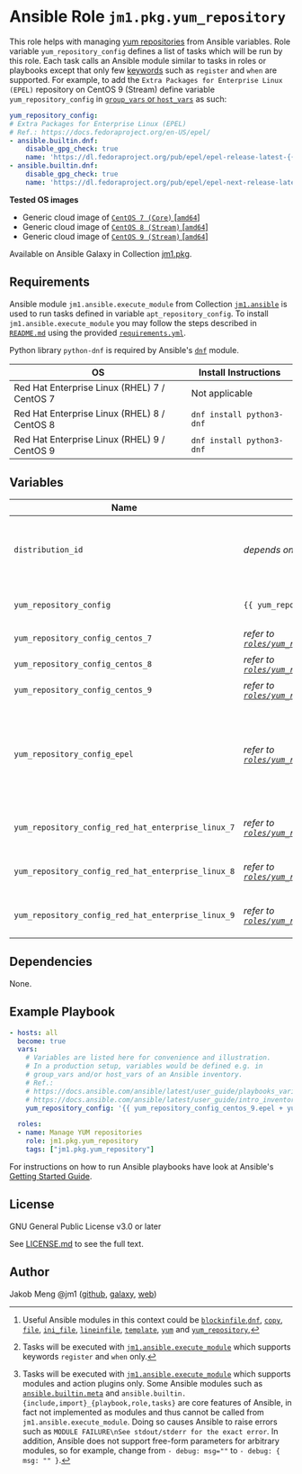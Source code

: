 # Ansible Role `jm1.pkg.yum_repository`

This role helps with managing [yum repositories][yum-repository-howto] from Ansible variables. Role variable
`yum_repository_config` defines a list of tasks which will be run by this role. Each task calls an Ansible module
similar to tasks in roles or playbooks except that only few [keywords][playbooks-keywords] such as `register` and `when`
are supported. For example, to add the `Extra Packages for Enterprise Linux (EPEL)` repository on CentOS 9 (Stream)
define variable `yum_repository_config` in [`group_vars` or `host_vars`][ansible-inventory] as such:

```yml
yum_repository_config:
# Extra Packages for Enterprise Linux (EPEL)
# Ref.: https://docs.fedoraproject.org/en-US/epel/
- ansible.builtin.dnf:
    disable_gpg_check: true
    name: 'https://dl.fedoraproject.org/pub/epel/epel-release-latest-{{ distribution_id | last }}.noarch.rpm'
- ansible.builtin.dnf:
    disable_gpg_check: true
    name: 'https://dl.fedoraproject.org/pub/epel/epel-next-release-latest-{{ distribution_id | last }}.noarch.rpm'
```

[ansible-inventory]: https://docs.ansible.com/ansible/latest/user_guide/intro_inventory.html
[playbooks-keywords]: https://docs.ansible.com/ansible/latest/reference_appendices/playbooks_keywords.html
[yum-repository-howto]: https://www.redhat.com/sysadmin/add-yum-repository

**Tested OS images**
- Generic cloud image of [`CentOS 7 (Core)` \[`amd64`\]](https://cloud.centos.org/centos/7/images/)
- Generic cloud image of [`CentOS 8 (Stream)` \[`amd64`\]](https://cloud.centos.org/centos/8-stream/x86_64/images/)
- Generic cloud image of [`CentOS 9 (Stream)` \[`amd64`\]](https://cloud.centos.org/centos/9-stream/x86_64/images/)

Available on Ansible Galaxy in Collection [jm1.pkg](https://galaxy.ansible.com/jm1/pkg).

## Requirements

Ansible module `jm1.ansible.execute_module` from Collection [`jm1.ansible`][galaxy-jm1-ansible] is used to run tasks
defined in variable `apt_repository_config`. To install `jm1.ansible.execute_module` you may follow the steps described
in [`README.md`][jm1-pkg-readme] using the provided [`requirements.yml`][jm1-pkg-requirements].

[galaxy-jm1-ansible]: https://galaxy.ansible.com/jm1/ansible
[jm1-pkg-readme]: https://github.com/JM1/ansible-collection-jm1-pkg/blob/master/README.md
[jm1-pkg-requirements]: https://github.com/JM1/ansible-collection-jm1-pkg/blob/master/requirements.yml

Python library `python-dnf` is required by Ansible's [`dnf`][ansible-builtin-dnf] module.

| OS                                           | Install Instructions      |
| -------------------------------------------- | ------------------------- |
| Red Hat Enterprise Linux (RHEL) 7 / CentOS 7 | Not applicable            |
| Red Hat Enterprise Linux (RHEL) 8 / CentOS 8 | `dnf install python3-dnf` |
| Red Hat Enterprise Linux (RHEL) 9 / CentOS 9 | `dnf install python3-dnf` |

## Variables

| Name                                               | Default value                      | Required | Description |
| -------------------------------------------------- | ---------------------------------- | -------- | ----------- |
| `distribution_id`                                  | *depends on operating system*      | false    | List which uniquely identifies a distribution release, e.g. `[ 'Debian', '10' ]` for `Debian 10 (Buster)` |
| `yum_repository_config`                            | `{{ yum_repository_config_epel }}` | false    | List of tasks to run [^example-modules] [^supported-keywords] [^supported-modules], e.g. to add yum repository definitions |
| `yum_repository_config_centos_7`                   | *refer to [`roles/yum_repository/defaults/main.yml`](defaults/main.yml)* | false | apt data sources and keys for `CentOS 7` |
| `yum_repository_config_centos_8`                   | *refer to [`roles/yum_repository/defaults/main.yml`](defaults/main.yml)* | false | apt data sources and keys for `CentOS 8` |
| `yum_repository_config_centos_9`                   | *refer to [`roles/yum_repository/defaults/main.yml`](defaults/main.yml)* | false | apt data sources and keys for `CentOS 9` |
| `yum_repository_config_epel`                       | *refer to [`roles/yum_repository/defaults/main.yml`](defaults/main.yml)* | false | List of tasks to add yum repository definitions of Extra Packages for Enterprise Linux (EPEL) for the distribution matching `distribution_id` and `distribution_release` |
| `yum_repository_config_red_hat_enterprise_linux_7` | *refer to [`roles/yum_repository/defaults/main.yml`](defaults/main.yml)* | false | apt data sources and keys for `Red Hat Enterprise Linux (RHEL) 7` |
| `yum_repository_config_red_hat_enterprise_linux_8` | *refer to [`roles/yum_repository/defaults/main.yml`](defaults/main.yml)* | false | apt data sources and keys for `Red Hat Enterprise Linux (RHEL) 8` |
| `yum_repository_config_red_hat_enterprise_linux_9` | *refer to [`roles/yum_repository/defaults/main.yml`](defaults/main.yml)* | false | apt data sources and keys for `Red Hat Enterprise Linux (RHEL) 9` |

[^supported-modules]: Tasks will be executed with [`jm1.ansible.execute_module`][jm1-ansible-execute-module] which
supports modules and action plugins only. Some Ansible modules such as [`ansible.builtin.meta`][ansible-builtin-meta]
and `ansible.builtin.{include,import}_{playbook,role,tasks}` are core features of Ansible, in fact not implemented as
modules and thus cannot be called from `jm1.ansible.execute_module`. Doing so causes Ansible to raise errors such as
`MODULE FAILURE\nSee stdout/stderr for the exact error`. In addition, Ansible does not support free-form parameters
for arbitrary modules, so for example, change from `- debug: msg=""` to `- debug: { msg: "" }`.

[^supported-keywords]: Tasks will be executed with [`jm1.ansible.execute_module`][jm1-ansible-execute-module] which
supports keywords `register` and `when` only.

[^example-modules]: Useful Ansible modules in this context could be [`blockinfile`][ansible-builtin-blockinfile],[`dnf`][
ansible-builtin-dnf], [`copy`][ansible-builtin-copy], [`file`][ansible-builtin-file], [`ini_file`][
community-general-ini-file], [`lineinfile`][ansible-builtin-lineinfile], [`template`][ansible-builtin-template],
[`yum`][ansible-builtin-yum] and [`yum_repository`][ansible-builtin-yum-repository],

[ansible-builtin-blockinfile]: https://docs.ansible.com/ansible/latest/collections/ansible/builtin/blockinfile_module.html
[ansible-builtin-dnf]: https://docs.ansible.com/ansible/latest/collections/ansible/builtin/dnf_module.html
[ansible-builtin-copy]: https://docs.ansible.com/ansible/latest/collections/ansible/builtin/copy_module.html
[ansible-builtin-file]: https://docs.ansible.com/ansible/latest/collections/ansible/builtin/file_module.html
[ansible-builtin-lineinfile]: https://docs.ansible.com/ansible/latest/collections/ansible/builtin/lineinfile_module.html
[ansible-builtin-meta]: https://docs.ansible.com/ansible/latest/collections/ansible/builtin/meta_module.html
[ansible-builtin-template]: https://docs.ansible.com/ansible/latest/collections/ansible/builtin/template_module.html
[ansible-builtin-yum]: https://docs.ansible.com/ansible/latest/collections/ansible/builtin/yum_module.html
[ansible-builtin-yum-repository]: https://docs.ansible.com/ansible/latest/collections/ansible/builtin/yum_repository_module.html
[community-general-ini-file]: https://docs.ansible.com/ansible/latest/collections/community/general/ini_file_module.html
[jm1-ansible-execute-module]: https://github.com/JM1/ansible-collection-jm1-ansible/blob/master/plugins/modules/execute_module.py

## Dependencies

None.

## Example Playbook

```yml
- hosts: all
  become: true
  vars:
    # Variables are listed here for convenience and illustration.
    # In a production setup, variables would be defined e.g. in
    # group_vars and/or host_vars of an Ansible inventory.
    # Ref.:
    # https://docs.ansible.com/ansible/latest/user_guide/playbooks_variables.html
    # https://docs.ansible.com/ansible/latest/user_guide/intro_inventory.html
    yum_repository_config: '{{ yum_repository_config_centos_9.epel + yum_repository_config_centos_9.epel_next }}'

  roles:
  - name: Manage YUM repositories
    role: jm1.pkg.yum_repository
    tags: ["jm1.pkg.yum_repository"]
```

For instructions on how to run Ansible playbooks have look at Ansible's
[Getting Started Guide](https://docs.ansible.com/ansible/latest/network/getting_started/first_playbook.html).

## License

GNU General Public License v3.0 or later

See [LICENSE.md](../../LICENSE.md) to see the full text.

## Author

Jakob Meng
@jm1 ([github](https://github.com/jm1), [galaxy](https://galaxy.ansible.com/jm1), [web](http://www.jakobmeng.de))
